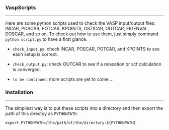 ### VaspScripts
---
Here are some python scripts used to check the VASP input/output files: INCAR, POSCAR, POTCAR, KPOINTS, OSZICAR, OUTCAR, EIGENVAL, DOSCAR, and so on. To check out how to use them, just simply command `python script.py` to have a first glance.

- `check_input.py`: check INCAR, POSCAR, POTCAR, and KPOINTS to see each setup is correct.

- `check_output.py`: check OUTCAR to see if a relaxation or scf calculation is converged.

- `to be continued`: more scripts are yet to come ...

### Installation
---
The simpliest way is to put these scripts into a directory and then export the path of this directoy as `PYTHONPATH`.
```
export PYTHONPATH=/the/path/of/the/directory:${PYTHONPATH}
```
